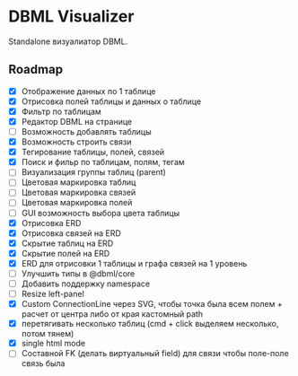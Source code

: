 # DBML Visualizer

Standalone визуалиатор DBML.

## Roadmap
- [x] Отображение данных по 1 таблице
- [x] Отрисовка полей таблицы и данных о таблице
- [x] Фильтр по таблицам
- [x] Редактор DBML на странице
- [ ] Возможность добавлять таблицы
- [x] Возможность строить связи
- [x] Тегирование таблицы, полей, связей
- [x] Поиск и фильр по таблицам, полям, тегам
- [ ] Визуализация группы таблиц (parent)
- [ ] Цветовая маркировка таблиц
- [ ] Цветовая маркировка связей
- [ ] Цветовая маркировка полей
- [ ] GUI возможность выбора цвета таблицы
- [x] Отрисовка ERD
- [x] Отрисовка связей на ERD
- [x] Скрытие таблиц на ERD
- [x] Скрытие полей на ERD
- [x] ERD для отрисовки 1 таблицы и графа связей на 1 уровень
- [ ] Улучшить типы в @dbml/core
- [ ] Добавить поддержку namespace
- [ ] Resize left-panel
- [x] Custom ConnectionLine через SVG, чтобы точка была всем полем + расчет от центра либо от края кастомный path
- [x] перетягивать несколько таблиц (cmd + click выделяем несколько, потом тянем)
- [x] single html mode
- [ ] Составной FK (делать виртуальный field) для связи чтобы поле-поле связь была
